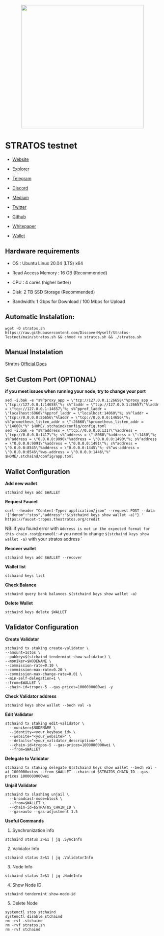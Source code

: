 <div classname="logo">
    <p align="center">
    <img height="400" height="auto" src="https://user-images.githubusercontent.com/78480857/213947479-83fd5d15-ff7d-46bf-9a03-65493d53b22f.jpg">
</div>


# STRATOS testnet

- [Website](https://www.thestratos.org/)

- [Explorer](https://explorer-tropos.thestratos.org/)

- [Telegram](https://t.me/StratosCommunity)

- [Discord](https://discord.com/invite/tpQGpC2nMh)

- [Medium](https://stratos-network.medium.com/)

- [Twitter](https://twitter.com/stratos_network)

- [Github](https://github.com/stratosnet)

- [Whitepaper](https://www.thestratos.org/assets/pdf/stratoswhitepaper.pdf)

- [Wallet](https://www.thestratos.org/download.html)

## Hardware requirements
- OS : Ubuntu Linux 20.04 (LTS) x64

- Read Access Memory : 16 GB (Recommended)

- CPU : 4 cores (higher better)

- Disk: 2 TB SSD Storage (Recommended)

- Bandwidth: 1 Gbps for Download / 100 Mbps for Upload


## Automatic Instalation:
```
wget -O stratos.sh https://raw.githubusercontent.com/DiscoverMyself/Stratos-Testnet/main/stratos.sh && chmod +x stratos.sh && ./stratos.sh
```

## Manual Instalation
Stratos [Official Docs](https://github.com/stratosnet/sds/wiki/Tropos-Incentive-Testnet)

## Set Custom Port (OPTIONAL)
**if you meet issues when running your node, try to change your port**
```
sed -i.bak -e "s%^proxy_app = \"tcp://127.0.0.1:26658\"%proxy_app = \"tcp://127.0.0.1:14658\"%; s%^laddr = \"tcp://127.0.0.1:26657\"%laddr = \"tcp://127.0.0.1:14657\"%; s%^pprof_laddr = \"localhost:6060\"%pprof_laddr = \"localhost:14060\"%; s%^laddr = \"tcp://0.0.0.0:26656\"%laddr = \"tcp://0.0.0.0:14656\"%; s%^prometheus_listen_addr = \":26660\"%prometheus_listen_addr = \"14660\"%" $HOME/.stchaind/config/config.toml
sed -i.bak -e "s%^address = \"tcp://0.0.0.0:1317\"%address = \"tcp://0.0.0.0:1417\"%; s%^address = \":8080\"%address = \":1480\"%; s%^address = \"0.0.0.0:9090\"%address = \"0.0.0.0:1490\"%; s%^address = \"0.0.0.0:9091\"%address = \"0.0.0.0:1491\"%; s%^address = \"0.0.0.0:8545\"%address = \"0.0.0.0:1445\"%; s%^ws-address = \"0.0.0.0:8546\"%ws-address = \"0.0.0.0:1446\"%" $HOME/.stchaind/config/app.toml
```

## Wallet Configuration
**Add new wallet**
```
stchaind keys add $WALLET
```

**Request Faucet**
```
curl --header "Content-Type: application/json" --request POST --data '{"denom":"stos","address":"$(stchaind keys show wallet -a)"} ' https://faucet-tropos.thestratos.org/credit
```
NB: if you found error with `Address is not in the expected format for this chain.root@prame01:~#` you need to change `$(stchaind keys show wallet -a)` with your stratos address `

**Recover wallet**
```
stchaind keys add $WALLET --recover
```

**Wallet list**
```
stchaind keys list
```

**Check Balance**
```
stchaind query bank balances $(stchaind keys show wallet -a)
```

**Delete Wallet**
```
stchaind keys delete $WALLET
```


## Validator Configuration
**Create Validator**
```
stchaind tx staking create-validator \
--amount=1stos \
--pubkey=$(stchaind tendermint show-validator) \
--moniker=$NODENAME \
--commission-rate=0.10 \
--commission-max-rate=0.20 \
--commission-max-change-rate=0.01 \
--min-self-delegation=1 \
--from=$WALLET \
--chain-id=tropos-5 --gas-prices=1000000000wei -y
```

**Check Validator address**

```
stchaind keys show wallet --bech val -a
```

**Edit Validator**

```
stchaind tx staking edit-validator \
  --moniker=$NODENAME \
  --identity=<your_keybase_id> \
  --website="<your_website>" \
  --details="<your_validator_description>" \
  --chain-id=tropos-5 --gas-prices=1000000000wei \
  --from=$WALLET
```
 
**Delegate to Validator**
```
stchaind tx staking delegate $(stchaind keys show wallet --bech val -a) 1000000ustos --from $WALLET --chain-id $STRATOS_CHAIN_ID --gas-prices 1000000000wei
```

**Unjail Validator**
```
stchaind tx slashing unjail \
  --broadcast-mode=block \
  --from=$WALLET \
  --chain-id=$STRATOS_CHAIN_ID \
  --gas=auto --gas-adjustment 1.5
```
  
**Useful Commands**
1. Synchronization info

`
stchaind status 2>&1 | jq .SyncInfo
`

2. Validator Info

`
stchaind status 2>&1 | jq .ValidatorInfo
`

3. Node Info

`
stchaind status 2>&1 | jq .NodeInfo
`

4. Show Node ID

`
stchaind tendermint show-node-id
`

5. Delete Node

```
systemctl stop stchaind
systemctl disable stchaind
rm -rvf .stchaind
rm -rvf stratos.sh
rm -rvf stchaind
```

